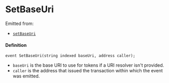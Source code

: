 # SetBaseUri

Emitted from:

* [`setBaseUri`](/v4/deprecated/v2/contracts/or-delegates/or-abstract/jbnftrewarddelegate/write/setbaseuri.md)

#### Definition

```
event SetBaseUri(string indexed baseUri, address caller);
```

* `baseUri` is the base URI to use for tokens if a URI resolver isn't provided.
* `caller` is the address that issued the transaction within which the event was emitted.
